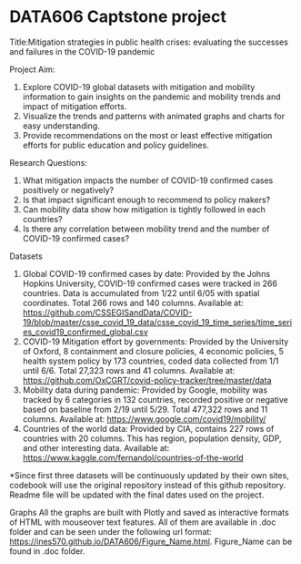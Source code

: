 # DATA606 Captstone project

Title:Mitigation strategies in public health crises: evaluating the successes and failures in the COVID-19 pandemic

Project Aim: 
1. Explore  COVID-19 global datasets with mitigation and mobility information to gain insights on the pandemic and mobility trends and impact of mitigation efforts.
2. Visualize the trends and patterns with animated graphs and charts for easy understanding.
3. Provide recommendations on the most or least effective mitigation efforts for public education and policy guidelines.

Research Questions:
1. What mitigation impacts the number of COVID-19 confirmed cases positively or negatively? 
2. Is that impact significant enough to recommend to policy makers?
3. Can mobility data show how mitigation is tightly followed in each countries?
4. Is there any correlation between mobility trend and the number of COVID-19 confirmed cases?

Datasets

1. Global COVID-19 confirmed cases by date: Provided by the Johns Hopkins University, COVID-19 confirmed cases were tracked in 266 countries. Data is accumulated from 1/22 until 6/05 with spatial coordinates. Total 266 rows and 140 columns. Available at: https://github.com/CSSEGISandData/COVID-19/blob/master/csse_covid_19_data/csse_covid_19_time_series/time_series_covid19_confirmed_global.csv
2. COVID-19 Mitigation effort by governments: Provided by the University of Oxford, 8 containment and closure policies, 4 economic policies, 5 health system policy by 173 countries, coded data collected from 1/1 until 6/6. Total 27,323 rows and 41 columns. Available at: https://github.com/OxCGRT/covid-policy-tracker/tree/master/data
3. Mobility data during pandemic: Provided by Google, mobility was tracked by 6 categories in 132 countries, recorded positive or negative based on baseline from 2/19 until 5/29. Total 477,322 rows and 11 columns. Available at: https://www.google.com/covid19/mobility/
4. Countries of the world data: Provided by CIA, contains 227 rows of countries with 20 columns. This has region, population density, GDP, and other interesting data. Available at: https://www.kaggle.com/fernandol/countries-of-the-world

*Since first three datasets will be continuously updated by their own sites, codebook will use the original repository instead of this github repository. Readme file will be updated with the final dates used on the project.

Graphs
All the graphs are built with Plotly and saved as interactive formats of HTML with mouseover text features. All of them are available in .doc folder and can be seen under the following url format: https://ines570.github.io/DATA606/Figure_Name.html. Figure_Name can be found in .doc folder.

